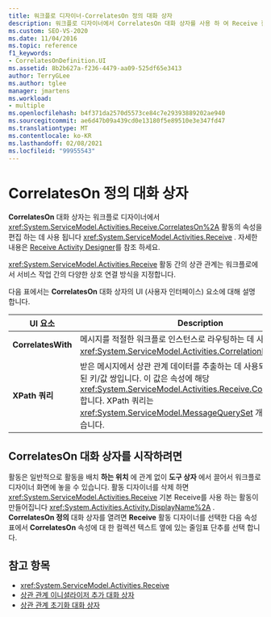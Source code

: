 ```yaml
---
title: 워크플로 디자이너-CorrelatesOn 정의 대화 상자
description: 워크플로 디자이너에서 CorrelatesOn 대화 상자를 사용 하 여 Receive 활동의 CorrelatesOn 속성을 편집 하는 방법에 대해 알아봅니다.
ms.custom: SEO-VS-2020
ms.date: 11/04/2016
ms.topic: reference
f1_keywords:
- CorrelatesOnDefinition.UI
ms.assetid: 8b2b627a-f236-4479-aa09-525df65e3413
author: TerryGLee
ms.author: tglee
manager: jmartens
ms.workload:
- multiple
ms.openlocfilehash: b4f371da2570d5573ce84c7e29393889202ae940
ms.sourcegitcommit: ae6d47b09a439cd0e13180f5e89510e3e347fd47
ms.translationtype: MT
ms.contentlocale: ko-KR
ms.lasthandoff: 02/08/2021
ms.locfileid: "99955543"
---
```

# <a name="correlateson-definition-dialog-box"></a>CorrelatesOn 정의 대화 상자

**CorrelatesOn** 대화 상자는 워크플로 디자이너에서 <xref:System.ServiceModel.Activities.Receive.CorrelatesOn%2A> 활동의 속성을 편집 하는 데 사용 됩니다 <xref:System.ServiceModel.Activities.Receive> . 자세한 내용은 [Receive Activity Designer](../workflow-designer/receive-activity-designer.md)를 참조 하세요.

<xref:System.ServiceModel.Activities.Receive> 활동 간의 상관 관계는 워크플로에서 서비스 작업 간의 다양한 상호 연결 방식을 지정합니다.

다음 표에서는 **CorrelatesOn** 대화 상자의 UI (사용자 인터페이스) 요소에 대해 설명 합니다.

|UI 요소|Description|
|-|-----------------|
|**CorrelatesWith**|메시지를 적절한 워크플로 인스턴스로 라우팅하는 데 사용되는 <xref:System.ServiceModel.Activities.CorrelationHandle>입니다.|
|**XPath 쿼리**|받은 메시지에서 상관 관계 데이터를 추출하는 데 사용되는 쿼리가 포함된 키/값 쌍입니다. 이 값은 속성에 해당 <xref:System.ServiceModel.Activities.Receive.CorrelatesOn%2A> 합니다. XPath 쿼리는 <xref:System.ServiceModel.MessageQuerySet> 개체에 포함되어 있습니다.|

## <a name="to-launch-the-correlateson-dialog-box"></a>CorrelatesOn 대화 상자를 시작하려면

활동은 일반적으로 활동을 배치 **하는 위치** 에 관계 없이 **도구 상자** 에서 끌어서 워크플로 디자이너 화면에 놓을 수 있습니다. 활동 디자이너를 삭제 하면 <xref:System.ServiceModel.Activities.Receive> 기본 Receive를 사용 하는 활동이 만들어집니다 <xref:System.Activities.Activity.DisplayName%2A> . **CorrelatesOn 정의** 대화 상자를 열려면 **Receive** 활동 디자이너를 선택한 다음 속성 표에서 **CorrelatesOn** 속성에 대 한 컬렉션 텍스트 옆에 있는 줄임표 단추를 선택 합니다.

## <a name="see-also"></a>참고 항목

- <xref:System.ServiceModel.Activities.Receive>
- [상관 관계 이니셜라이저 추가 대화 상자](../workflow-designer/add-correlationinitializers-dialog-box.md)
- [상관 관계 초기화 대화 상자](../workflow-designer/initialize-correlation-dialog-box.md)